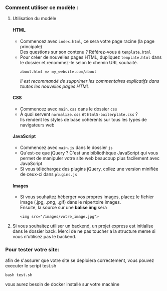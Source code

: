 ### Comment utiliser ce modèle :

1. Utilisation du modèle  
  
   #### HTML
     * Commencez avec `index.html`, ce sera votre page racine (la page principale)  
       Des questions sur son contenu ? Référez-vous à `template.html`  
     * Pour créer de nouvelles pages HTML, dupliquez `template.html` dans le dossier et renommez-le selon le chemin URL souhaité.  
       ```
       about.html => my_website.com/about
       ```  
       *Il est recommandé de supprimer les commentaires explicatifs dans toutes les nouvelles pages HTML*

   #### CSS
     * Commencez avec `main.css` dans le dossier `css`
     * À quoi servent `normalize.css` et `html5-boilerplate.css` ?  
       Ils rendent les styles de base cohérents sur tous les types de navigateurs web

   #### JavaScript
     * Commencez avec `main.js` dans le dossier `js`
     * Qu'est-ce que jQuery ? C'est une bibliothèque JavaScript qui vous permet de manipuler votre site web beaucoup plus facilement avec JavaScript
     * Si vous téléchargez des plugins jQuery, collez une version minifiée de ceux-ci dans `plugins.js`

   #### Images
     * Si vous souhaitez héberger vos propres images, placez le fichier image (.jpg, .png, .gif) dans le répertoire images.  
       Ensuite, la source sur une **balise img** sera  
       ```
       <img src="/images/votre_image.jpg">
       ```
2. Si vous souhaitez utiliser un backend, un projet express est initialise dans le dossier back.
Merci de ne pas toucher a la structure meme si vous n'utilisez pas le backend.
### Pour tester votre site:

afin de s'assurer que votre site se deploiera correctement, vous pouvez executer le script test.sh
```
bash test.sh
```
vous aurez besoin de docker installé sur votre machine
